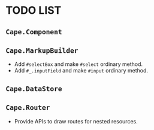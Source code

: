 # TODO LIST

## `Cape.Component`

## `Cape.MarkupBuilder`

* Add `#selectBox` and make `#select` ordinary method.
* Add `#_.inputField` and make `#input` ordinary method.

## `Cape.DataStore`

## `Cape.Router`

* Provide APIs to draw routes for nested resources.
